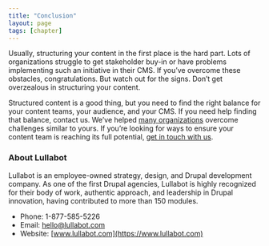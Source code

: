 ```yaml
---
title: "Conclusion"
layout: page
tags: [chapter]
---
```

Usually, structuring your content in the first place is the hard part. Lots of organizations struggle to get stakeholder buy-in or have problems implementing such an initiative in their CMS. If you’ve overcome these obstacles, congratulations. But watch out for the signs. Don’t get overzealous in structuring your content.

Structured content is a good thing, but you need to find the right balance for your content teams, your audience, and your CMS. If you need help finding that balance, contact us. We’ve helped [many organizations](https://www.lullabot.com/our-work) overcome challenges similar to yours. If you’re looking for ways to ensure your content team is reaching its full potential, [get in touch with us](https://www.lullabot.com/contact?utm_source=ebook&utm_medium=pdf&utm_campaign=overstructure_content).

### About Lullabot

Lullabot is an employee-owned strategy, design, and Drupal development company. As one of the first Drupal agencies, Lullabot is highly recognized for their body of work, authentic approach, and leadership in Drupal innovation, having contributed to more than 150 modules.

- Phone: 1-877-585-5226
- Email: [hello@lullabot.com](email:hello@lullabot.com)
- Website: [www.lullabot.com](https://www.lullabot.com)
